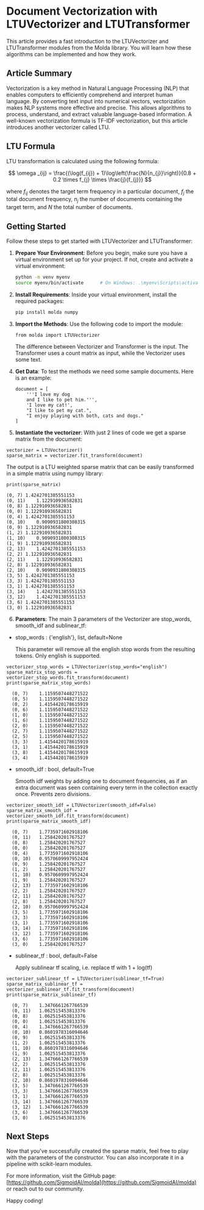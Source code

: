 # Document Vectorization with LTUVectorizer and LTUTransformer

This article provides a fast introduction to the LTUVectorizer and LTUTransformer modules from the Molda library. You will learn how these algorithms can be implemented and how they work.

## Article Summary

Vectorization is a key method in Natural Language Processing (NLP) that enables computers to efficiently comprehend and interpret human language. By converting text input into numerical vectors, vectorization makes NLP systems more effective and precise. This allows algorithms to process, understand, and extract valuable language-based information. A well-known vectorization formula is TF-IDF vectorization, but this article introduces another vectorizer called LTU.

## LTU Formula

LTU transformation is calculated using the following formula:

$$
\omega _{ij} = \frac{(\log(f_{ij}) + 1)\log\left(\frac{N}{n_{j}}\right)}{0.8 + 0.2 \times f_{j} \times \frac{j}{f_{j}}}
$$

where $f_{ij}$ denotes the target term frequency in a particular document, $f_{j}$ the total document frequency, $n_{j}$ the number of documents containing the target term, and $N$ the total number of documents.

## Getting Started

Follow these steps to get started with LTUVectorizer and LTUTransformer:

1. **Prepare Your Environment**: Before you begin, make sure you have a virtual environment set up for your project. If not, create and activate a virtual environment:

    ```sh
    python -m venv myenv
    source myenv/bin/activate      # On Windows: .\myenv\Scripts\activate
    ```

2. **Install Requirements**: Inside your virtual environment, install the required packages:

    ```sh
    pip install molda numpy
    ```

3. **Import the Methods**: Use the following code to import the module:

    ```python3
    from molda import LTUVectorizer
    ```

   The difference between Vectorizer and Transformer is the input. The Transformer uses a count matrix as input, while the Vectorizer uses some text.

4. **Get Data**: To test the methods we need some sample documents. Here is an example:

    ```python3
    document = [
        '''I love my dog
        and I like to pet him.''',
        'I love my cat!',
        "I like to pet my cat.",
        "I enjoy playing with both, cats and dogs."
    ]
    ```

5. **Instantiate the vectorizer**: With just 2 lines of code we get a sparse matrix from the document:
```python3
vectorizer = LTUVectorizer()
sparse_matrix = vectorizer.fit_transform(document)
```
The output is a LTU weighted sparse matrix that can be easily transformed in a simple matrix using numpy library:

```python3
print(sparse_matrix)

(0, 7) 1.4242701385551153
(0, 11)    1.122910936582831
(0, 8) 1.122910936582831
(0, 0) 1.122910936582831
(0, 4) 1.4242701385551153
(0, 10)    0.9090931800308315
(0, 9) 1.122910936582831
(1, 2) 1.122910936582831
(1, 10)    0.9090931800308315
(1, 9) 1.122910936582831
(2, 13)    1.4242701385551153
(2, 2) 1.122910936582831
(2, 11)    1.122910936582831
(2, 8) 1.122910936582831
(2, 10)    0.9090931800308315
(3, 5) 1.4242701385551153
(3, 3) 1.4242701385551153
(3, 1) 1.4242701385551153
(3, 14)    1.4242701385551153
(3, 12)    1.4242701385551153
(3, 6) 1.4242701385551153
(3, 0) 1.122910936582831

```

6. **Parameters**: The main 3 parameters of the Vectorizer are stop_words, smooth_idf and sublinear_tf:

- stop_words : {'english'}, list, default=None

    This parameter will remove all the english stop words from the resulting tokens. Only english is supported.


```python3
vectorizer_stop_words = LTUVectorizer(stop_words="english")
sparse_matrix_stop_words = vectorizer_stop_words.fit_transform(document)
print(sparse_matrix_stop_words)

  (0, 7)	1.1159507448271522
  (0, 5)	1.1159507448271522
  (0, 2)	1.4154420178615919
  (0, 6)	1.1159507448271522
  (1, 0)	1.1159507448271522
  (1, 6)	1.1159507448271522
  (2, 0)	1.1159507448271522
  (2, 7)	1.1159507448271522
  (2, 5)	1.1159507448271522
  (3, 3)	1.4154420178615919
  (3, 1)	1.4154420178615919
  (3, 8)	1.4154420178615919
  (3, 4)	1.4154420178615919
```

- smooth_idf : bool, default=True

    Smooth idf weights by adding one to document frequencies, as if an extra document was seen containing every term in the collection exactly once. Prevents zero divisions.

```python3
vectorizer_smooth_idf = LTUVectorizer(smooth_idf=False)
sparse_matrix_smooth_idf = vectorizer_smooth_idf.fit_transform(document)
print(sparse_matrix_smooth_idf)

  (0, 7)	1.7735971602918106
  (0, 11)	1.258420201767527
  (0, 8)	1.258420201767527
  (0, 0)	1.258420201767527
  (0, 4)	1.7735971602918106
  (0, 10)	0.9570609997952424
  (0, 9)	1.258420201767527
  (1, 2)	1.258420201767527
  (1, 10)	0.9570609997952424
  (1, 9)	1.258420201767527
  (2, 13)	1.7735971602918106
  (2, 2)	1.258420201767527
  (2, 11)	1.258420201767527
  (2, 8)	1.258420201767527
  (2, 10)	0.9570609997952424
  (3, 5)	1.7735971602918106
  (3, 3)	1.7735971602918106
  (3, 1)	1.7735971602918106
  (3, 14)	1.7735971602918106
  (3, 12)	1.7735971602918106
  (3, 6)	1.7735971602918106
  (3, 0)	1.258420201767527
```

- sublinear_tf : bool, default=False

    Apply sublinear tf scaling, i.e. replace tf with 1 + log(tf)

```python3
vectorizer_sublinear_tf = LTUVectorizer(sublinear_tf=True)
sparse_matrix_sublinear_tf = vectorizer_sublinear_tf.fit_transform(document)
print(sparse_matrix_sublinear_tf)

  (0, 7)	1.3476661267766539
  (0, 11)	1.062515453813376
  (0, 8)	1.062515453813376
  (0, 0)	1.062515453813376
  (0, 4)	1.3476661267766539
  (0, 10)	0.8601978316094646
  (0, 9)	1.062515453813376
  (1, 2)	1.062515453813376
  (1, 10)	0.8601978316094646
  (1, 9)	1.062515453813376
  (2, 13)	1.3476661267766539
  (2, 2)	1.062515453813376
  (2, 11)	1.062515453813376
  (2, 8)	1.062515453813376
  (2, 10)	0.8601978316094646
  (3, 5)	1.3476661267766539
  (3, 3)	1.3476661267766539
  (3, 1)	1.3476661267766539
  (3, 14)	1.3476661267766539
  (3, 12)	1.3476661267766539
  (3, 6)	1.3476661267766539
  (3, 0)	1.062515453813376
```


## Next Steps

Now that you've successfully created the sparse matrix, feel free to play with the parameters of the constructor. You can also incorporate it in a pipeline with scikit-learn modules.

For more information, visit the GitHub page: [https://github.com/SigmoidAI/molda](https://github.com/SigmoidAI/molda) or reach out to our community.

Happy coding!

